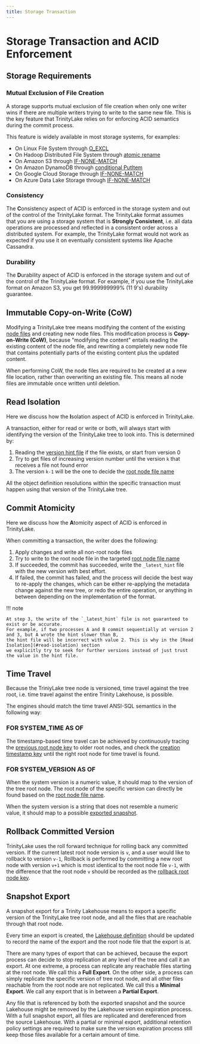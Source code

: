 ```yaml
---
title: Storage Transaction
---
```


# Storage Transaction and ACID Enforcement

## Storage Requirements

### Mutual Exclusion of File Creation

A storage supports mutual exclusion of file creation when only one writer wins if there are multiple writers
trying to write to the same new file.
This is the key feature that TrinityLake relies on for enforcing ACID semantics during the commit process.

This feature is widely available in most storage systems, for examples:

- On Linux File System through [O_EXCL](https://linux.die.net/man/2/open)
- On Hadoop Distributed File System through [atomic rename](https://hadoop.apache.org/docs/stable/hadoop-project-dist/hadoop-common/filesystem/filesystem.html#boolean_rename.28Path_src.2C_Path_d.29)
- On Amazon S3 through [IF-NONE-MATCH](https://docs.aws.amazon.com/AmazonS3/latest/API/API_PutObject.html#API_PutObject_RequestSyntax)
- On Amazon DynamoDB through [conditional PutItem](https://docs.aws.amazon.com/amazondynamodb/latest/APIReference/API_PutItem.html)
- On Google Cloud Storage through [IF-NONE-MATCH](https://cloud.google.com/storage/docs/xml-api/reference-headers#ifnonematch)
- On Azure Data Lake Storage through [IF-NONE-MATCH](https://learn.microsoft.com/en-us/rest/api/storageservices/specifying-conditional-headers-for-blob-service-operations)

### Consistency

The **C**onsistency aspect of ACID is enforced in the storage system and out of the control of the TrinityLake format.
The TrinityLake format assumes that you are using a storage system that is **Strongly Consistent**, i.e.
all data operations are processed and reflected in a consistent order across a distributed system.
For example, the TrinityLake format would not work as expected if you use it on eventually consistent systems like Apache Cassandra.

### Durability

The **D**urability aspect of ACID is enforced in the storage system and out of the control of the TrinityLake format.
For example, if you use the TrinityLake format on Amazon S3, you get 99.999999999% (11 9's) durability guarantee.

## Immutable Copy-on-Write (CoW)

Modifying a TrinityLake tree means modifying the content of the existing [node files](./storage-layout) and creating new node files.
This modification process is **Copy-on-Write (CoW)**, 
because "modifying the content" entails reading the existing content of the node file,
and rewriting a completely new node file that contains potentially parts of the existing content plus the updated content.

When performing CoW, the node files are required to be created at a new file location, rather than overwriting an existing file.
This means all node files are immutable once written until deletion.

## Read Isolation

Here we discuss how the **I**solation aspect of ACID is enforced in TrinityLake.

A transaction, either for read or write or both, 
will always start with identifying the version of the TrinityLake tree to look into.
This is determined by:

1. Reading the [version hint file](./storage-location.md#root-node-latest-version-hint-file-path) if the file exists, or start from version 0
2. Try to get files of increasing version number until the version `k` that receives a file not found error
3. The version `k-1` will be the one to decide the [root node file name](#root-node-file-name)

All the object definition resolutions within the specific transaction must happen using that version of the TrinityLake tree.

## Commit Atomicity

Here we discuss how the **A**tomicity aspect of ACID is enforced in TrinityLake.

When committing a transaction, the writer does the following:

1. Apply changes and write all non-root node files
2. Try to write to the root node file in the targeted [root node file name](#root-node-file-name)
3. If succeeded, the commit has succeeded, write the `_latest_hint` file with the new version with best effort.
4. If failed, the commit has failed, and the process will decide the best way to re-apply the changes, which can be 
   either re-applying the metadata change against the new tree, or redo the entire operation, or anything in between
   depending on the implementation of the format.

!!! note

    At step 3, the write of the `_latest_hint` file is not guaranteed to exist or be accurate.
    For example, if two processes A and B commit sequentially at version 2 and 3, but A wrote the hint slower than B, 
    the hint file will be incorrect with value 2. This is why in the [Read Isolation](#read-isolation) section 
    we explicitly try to seek for further versions instead of just trust the value in the hint file.

## Time Travel

Because the TriniyLake tree node is versioned, time travel against the tree root, 
i.e. time travel against the entire Trinity Lakehouse, is possible.

The engines should match the time travel ANSI-SQL semantics in the following way:

### FOR SYSTEM_TIME AS OF

The timestamp-based time travel can be achieved by continuously tracing the [previous root node key](./key-encoding.md#previous-root-node-key) 
to older root nodes, and check the [creation timestamp key](./key-encoding.md#creation-timestamp-key) until the right root
node for time travel is found.

### FOR SYSTEM_VERSION AS OF

When the system version is a numeric value, it should map to the version of the tree root node.
The root node of the specific version can directly be found based on the [root node file name](#root-node-file-name).

When the system version is a string that does not resemble a numeric value, it should map to a possible [exported snapshot](#snapshot-export).

## Rollback Committed Version

TrinityLake uses the roll forward technique for rolling back any committed version.
If the current latest root node version is `v`, and a user would like to rollback to version `v-1`,
Rollback is performed by committing a new root node with version `v+1` which is most identical to the root node file `v-1`,
with the difference that the root node `v` should be recorded as the [rollback root node key](./key-encoding.md#rollback-root-node-key).

## Snapshot Export

A snapshot export for a Trinity Lakehouse means to export a specific version of the TrinityLake tree root node,
and all the files that are reachable through that root node.

Every time an export is created, the [Lakehouse definition](./lakehouse.md) should be updated to record the name of the export
and the root node file that the export is at.

There are many types of export that can be achieved, because the export process can decide to stop replication
at any level of the tree and call it an export.
At one extreme, a process can replicate any reachable files starting at the root node. We call this a **Full Export**.
On the other side, a process can simply replicate the specific version of tree root node, 
and all other files reachable from the root node are not replicated. We call this a **Minimal Export**.
We call any export that is in between a **Partial Export**.

Any file that is referenced by both the exported snapshot and the source Lakehouse might be removed by the 
Lakehouse version expiration process.
With a full snapshot export, all files are replicated and dereferenced from the source Lakehouse.
With a partial or minimal export, additional retention policy settings are required to make sure the
version expiration process still keep those files available for a certain amount of time.
